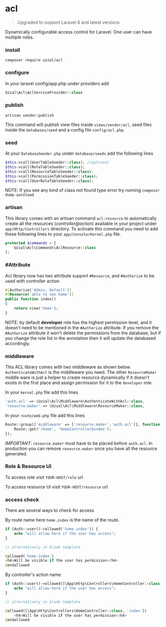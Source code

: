 # acl

> Upgraded to support Laravel 8 and latest versions

Dynamically configurable access control for Laravel. One user can have multiple roles.

### install

```
composer require uzzal/acl
```

### configure
In your laravel config/app.php under providers add 

```php
Uzzal\Acl\AclServiceProvider::class
```
### publish
```
artisan vendor:publish
```
This command will publish view files inside `views/vendor/acl`, 
seed files inside the `databases/seed` and a config file `config/acl.php`.

### seed
At your `DatabaseSeeder.php` under `database/seeds` add the following lines

```php
$this->call(UserTableSeeder::class); //optional        
$this->call(RoleTableSeeder::class);
$this->call(ResourceTableSeeder::class);
$this->call(PermissionTableSeeder::class);
$this->call(UserRoleTableSeeder::class);
```
NOTE: If you see any kind of class not found type error try running `composer dump-autoload` 

### artisan
This library comes with an artisan command `acl:resource` to automatically create all the resources (_controller@action_) available in your project under `app/Http/Controllers` directory. To activate this command you need to add these following lines to your `app/Console/Kernel.php` file. 
```php
protected $commands = [
    Uzzal\Acl\Commands\AclResource::class
];

```

### #Attribute

Acl library now has two attribute support `#Resource`, and `#Authorize` to be used with controller action
```php
#[Authorize('Admin, Default')]
#[Resource('able to see home')]
public function index()
{
    return view('home');
}
```
NOTE: by default **developer** role has the highest permission level, and it doesn't need to be mentioned in the 
`#Authorize` attribute. If you remove the `#Authorize` attribute it won't delete the permissions from the 
database, but if you change the role list in the annotation then it will update the databased accordingly.

### middleware
This ACL library comes with two middleware as shown below. `AuthenticateWithAcl` is the middleware you need. The other `ResourceMaker` middle ware is just a helper to create resource dynamically if it doesn't exists in the first place and assign permission for it to the `developer` role.  

In your `kernal.php` file add this lines
```php
'auth.acl' => \Uzzal\Acl\Middleware\AuthenticateWithAcl::class,        
'resource.maker' => \Uzzal\Acl\Middleware\ResourceMaker::class,
```
In your `route/web.php` file add this lines
```php
Route::group(['middleware' => ['resource.maker','auth.acl']], function () {    
    Route::get('/home', 'HomeController@index');    
});
```
*IMPORTANT*: `resource.maker` must have to be placed before `auth.acl`. In production you can remove `resource.maker` once you have all the resource generated.

### Role &amp; Resource UI

To access role visit `YOUR-HOST/role` url

To access resource UI visit `YOUR-HOST/resource` url

### access check
There are several ways to check for access

By route name here `home.index` is the name of the route.
```php
if (Auth::user()->allowed('home.index')) {
    echo "will allow here if the user has access";
}

// alternatively in blade template

@allowed('home.index')
<h4>Will be visible if the user has permission</h4>
@endallowed
```
By controller's action name
```php
if (Auth::user()->allowed([\App\Http\Controllers\HomeController::class, 'index'])) {
    echo "will allow here if the user has access";
}

// alternatively in blade template

@allowed([\App\Http\Controllers\HomeController::class, 'index'])
    <h4>Will be visible if the user has permission</h4>
@endallowed
```




